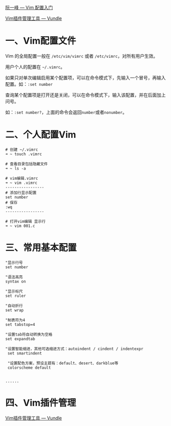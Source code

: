 [阮一峰 — Vim 配置入门](http://www.ruanyifeng.com/blog/2018/09/vimrc.html)

[Vim插件管理工具 — Vundle](https://github.com/VundleVim/Vundle.vim)



# 一、Vim配置文件

Vim 的全局配置一般在 `/etc/vim/vimrc` 或者 `/etc/vimrc`，对所有用户生效。

用户个人的配置在 `~/.vimrc`。

如果只对单次编辑启用某个配置项，可以在命令模式下，先输入一个冒号，再输入配置。如：`:set number`

查询某个配置项是打开还是关闭，可以在命令模式下，输入该配置，并在后面加上问号。

如：`:set number?`，上面的命令会返回`number`或者`nonumber`。



# 二、个人配置Vim

```shell
# 创建 ~/.vimrc
➜ ~ touch .vimrc

# 查看目录包括隐藏文件
➜ ~ ls -a

# vim编辑.vimrc
➜ ~ vim .vimrc
-----------------
# 添加行显示配置
set number
# 保存
:wq
-----------------

# 打开vim编辑 显示行
➜ ~ vim 001.c
```



# 三、常用基本配置

```shell
"显示行号
set number

"语法高亮
syntax on

"显示标尺
set ruler

"自动折行
set wrap                      

"制表符为4 
set tabstop=4 

"设置tab符自动转换为空格
set expandtab

"设置智能缩进，其他可选缩进方式：autoindent / cindent / indentexpr
 set smartindent
 
 "设置配色方案，预设主题有：default、desert、darkblue等
 colorscheme default
 
 
......
```



# 四、Vim插件管理

[Vim插件管理工具 — Vundle](https://github.com/VundleVim/Vundle.vim)

























